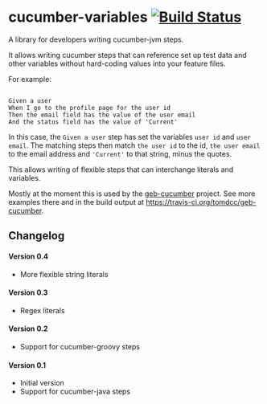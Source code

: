 cucumber-variables [![Build Status](https://travis-ci.org/tomdcc/cucumber-variables.svg?branch=master)](https://travis-ci.org/tomdcc/cucumber-variables)
==================

A library for developers writing cucumber-jvm steps.

It allows writing cucumber steps that can reference set up test data and other
variables without hard-coding values into your feature files.

For example:

```cucumber
   
Given a user
When I go to the profile page for the user id
Then the email field has the value of the user email
And the status field has the value of 'Current'

```

In this case, the `Given a user` step has set the variables `user id`
and `user email`. The matching steps then match `the user id` to the id, 
`the user email` to the email address and `'Current'` to that string,
minus the quotes.

This allows writing of flexible steps that can interchange literals and
variables.

Mostly at the moment this is used by the
[geb-cucumber](https://github.com/tomdcc/geb-cucumber) project. See more
examples there and in the build output at https://travis-ci.org/tomdcc/geb-cucumber. 

Changelog
---------

#### Version 0.4
 - More flexible string literals

#### Version 0.3
 - Regex literals 

#### Version 0.2
 - Support for cucumber-groovy steps

#### Version 0.1
 - Initial version
 - Support for cucumber-java steps

